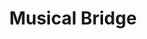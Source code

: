 ---
pid: RS109
title: Musical Bridge
location_transcription: South St. Bridge
zipcode: '19146'
outside_phl: 
neighborhood: Graduate Hospital,Naval Square,Southwest Center City
age: '30'
age_range: 30-39
instagram: 
image_file_name: RS_109.jpg
proposal_transcription: |-
  2 modes
  -Free play: stepping on a key plays that note, lights up key
  -Player piano: plays music by diverse local artists, music + light show
  Extra: Bridge music fest
topic: Art,Music
topic_summary: 0, 0
type: Interactive,Space,Song Sound,Bridge
keywords_other: piano, music
credit: Elizabeth Drellieh
image_labels: 
twitter: 
facebook: 
permalink: "/monuments/rs109/"
layout: item-page
---